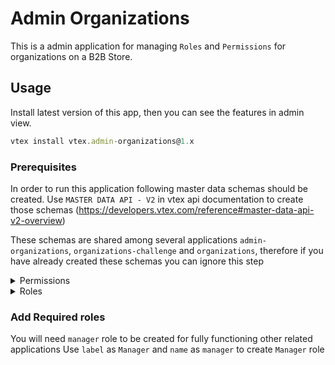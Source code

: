 # Admin Organizations

This is a admin application for managing `Roles` and `Permissions` for organizations on a B2B Store.

## Usage

Install latest version of this app, then you can see the features in admin view. 

```js
vtex install vtex.admin-organizations@1.x
```

### Prerequisites

In order to run this application following master data schemas should be created. 
Use `MASTER DATA API - V2` in vtex api documentation to create those schemas (https://developers.vtex.com/reference#master-data-api-v2-overview)

These schemas are shared among several applications `admin-organizations`, `organizations-challenge` and `organizations`, therefore if you have already created these schemas you can ignore this step

<details><summary>Permissions</summary>

``` 

Data Entity Name: BusinessPermission
Schema Name: business-permission-schema-v1

{
	"properties": {
		"name": {
			"type": "string"
		},
		"label": {
			"type": "string"
		}
	},
	"v-default-fields": [
		"name",
		"label",
		"id"
	],
	"required": [
		"name"
	],
	"v-indexed": [
		"name"
	],
	"v-security": {
		"allowGetAll": true,
		"publicRead": [
			"name",
			"label",
			"id"
		],
		"publicWrite": [
			"name",
			"label"
		],
		"publicFilter": [
			"name",
			"id"
		]
	}
}

```
</details>

<details><summary>Roles</summary>

``` 

Data Entity Name: BusinessRole
Schema Name: business-role-schema-v1

{
	"properties": {
		"name": {
			"type": "string"
		},
		"label": {
			"type": "string"
		},
		"permissions": {
			"type": "string"
		}
	},
	"definitions": {
		"permission": {
			"type": "string"
		}
	},
	"v-default-fields": [
		"name",
		"label",
		"id",
		"permissions"
	],
	"required": [
		"name"
	],
	"v-indexed": [
		"name"
	],
	"v-security": {
		"allowGetAll": true,
		"publicRead": [
			"name",
			"label",
			"permissions",
			"id"
		],
		"publicWrite": [
			"name",
			"label",
			"permissions"
		],
		"publicFilter": [
			"name",
			"id"
		]
	}
}

```
</details>

### Add Required roles
You will need `manager` role to be created for fully functioning other related applications
Use `label` as `Manager` and `name` as `manager` to create `Manager` role
